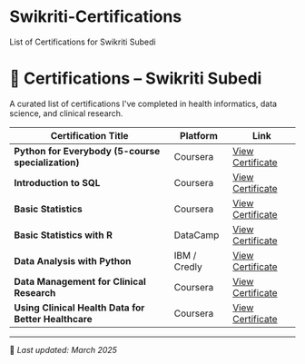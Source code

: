 # Swikriti-Certifications
List of Certifications for Swikriti Subedi


# 📜 Certifications – Swikriti Subedi

A curated list of certifications I've completed in health informatics, data science, and clinical research.

| Certification Title                                     | Platform         | Link                                                              |
|---------------------------------------------------------|------------------|-------------------------------------------------------------------|
| **Python for Everybody (5-course specialization)**      | Coursera         | [View Certificate](https://coursera.org/verify/specialization/5YV6BQX2CA3R) |
| **Introduction to SQL**                                 | Coursera         | [View Certificate](https://coursera.org/verify/KUE23F5J2GQ4)      |
| **Basic Statistics**                                    | Coursera         | [View Certificate](https://coursera.org/verify/YYGDZMXY7XLZ)      |
| **Basic Statistics with R**                             | DataCamp         | [View Certificate](https://www.datacamp.com/statement-of-accomplishment/course/0962931d904ca42dff8c38586f99269d2b6e8672) |
| **Data Analysis with Python**                           | IBM / Credly     | [View Certificate](https://www.credly.com/go/T7ukUBoq)            |
| **Data Management for Clinical Research**               | Coursera         | [View Certificate](https://coursera.org/verify/8ZM9B25L7FNG)      |
| **Using Clinical Health Data for Better Healthcare**    | Coursera         | [View Certificate](https://coursera.org/verify/SP93VEKEY3XK)      |

---

📌 *Last updated: March 2025*


